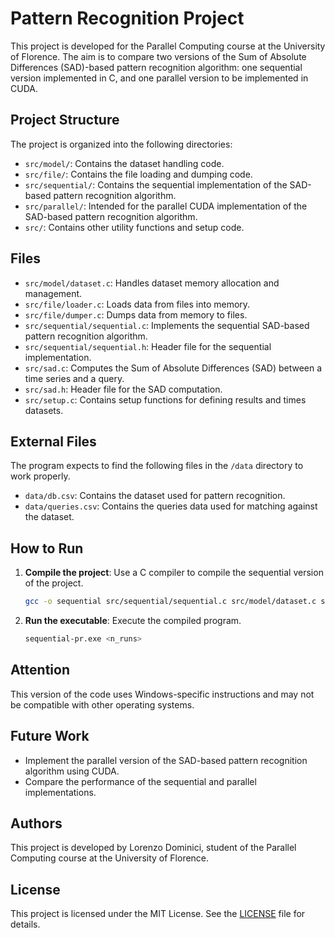 # Pattern Recognition Project

This project is developed for the Parallel Computing course at the University of Florence. The aim is to compare two versions of the Sum of Absolute Differences (SAD)-based pattern recognition algorithm: one sequential version implemented in C, and one parallel version to be implemented in CUDA.

## Project Structure

The project is organized into the following directories:

- `src/model/`: Contains the dataset handling code.
- `src/file/`: Contains the file loading and dumping code.
- `src/sequential/`: Contains the sequential implementation of the SAD-based pattern recognition algorithm.
- `src/parallel/`: Intended for the parallel CUDA implementation of the SAD-based pattern recognition algorithm.
- `src/`: Contains other utility functions and setup code.

## Files

- `src/model/dataset.c`: Handles dataset memory allocation and management.
- `src/file/loader.c`: Loads data from files into memory.
- `src/file/dumper.c`: Dumps data from memory to files.
- `src/sequential/sequential.c`: Implements the sequential SAD-based pattern recognition algorithm.
- `src/sequential/sequential.h`: Header file for the sequential implementation.
- `src/sad.c`: Computes the Sum of Absolute Differences (SAD) between a time series and a query.
- `src/sad.h`: Header file for the SAD computation.
- `src/setup.c`: Contains setup functions for defining results and times datasets.

## External Files

The program expects to find the following files in the `/data` directory to work properly.

- `data/db.csv`: Contains the dataset used for pattern recognition.
- `data/queries.csv`: Contains the queries data used for matching against the dataset.

## How to Run

1. **Compile the project**: Use a C compiler to compile the sequential version of the project.

    ```sh
    gcc -o sequential src/sequential/sequential.c src/model/dataset.c src/file/loader.c src/file/dumper.c src/setup.c src/sad.c -lm
    ```

2. **Run the executable**: Execute the compiled program.

    ```sh
    sequential-pr.exe <n_runs>
    ```

## Attention

This version of the code uses Windows-specific instructions and may not be compatible with other operating systems.

## Future Work

- Implement the parallel version of the SAD-based pattern recognition algorithm using CUDA.
- Compare the performance of the sequential and parallel implementations.

## Authors

This project is developed by Lorenzo Dominici, student of the Parallel Computing course at the University of Florence.

## License

This project is licensed under the MIT License. See the [LICENSE](LICENSE) file for details.
